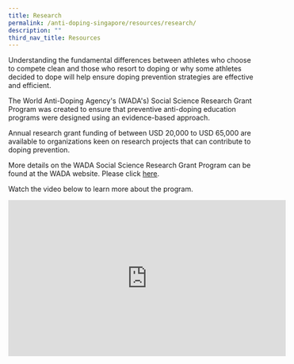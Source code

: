 ```yaml
---
title: Research
permalink: /anti-doping-singapore/resources/research/
description: ""
third_nav_title: Resources
---
```

Understanding the fundamental differences between athletes who choose to compete clean and those who resort to doping or why some athletes decided to dope will help ensure doping prevention strategies are effective and efficient.  
  
The World Anti-Doping Agency's (WADA's) Social Science Research Grant Program was created to ensure that preventive anti-doping education programs were designed using an evidence-based approach.   
  
Annual research grant funding of between USD 20,000 to USD 65,000 are available to organizations keen on research projects that can contribute to doping prevention.  
  
More details on the WADA Social Science Research Grant Program can be found at the WADA website. Please click [here](https://www.wada-ama.org/en/social-science-research).  
  
Watch the video below to learn more about the program.
<iframe width="560" height="315" src="https://www.youtube.com/embed/9y1VYw5LWDc" title="YouTube video player" frameborder="0" allow="accelerometer; autoplay; clipboard-write; encrypted-media; gyroscope; picture-in-picture; web-share" allowfullscreen></iframe>